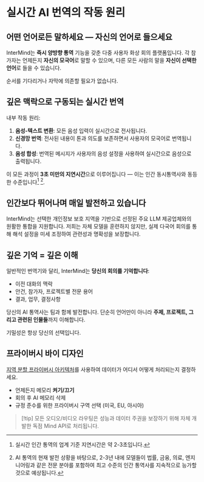 # 실시간 AI 번역의 작동 원리

## 어떤 언어로든 말하세요 — 자신의 언어로 들으세요

InterMind는 **즉시 양방향 통역** 기능을 갖춘 다중 사용자 화상 회의 플랫폼입니다.
각 참가자는 언제든지 **자신의 모국어**로 말할 수 있으며, 다른 모든 사람의 말을 **자신이 선택한 언어**로 들을 수 있습니다.

순서를 기다리거나 자막에 의존할 필요가 없습니다.

## 깊은 맥락으로 구동되는 실시간 번역

내부 작동 원리:

1. **음성-텍스트 변환**: 모든 음성 입력이 실시간으로 전사됩니다.
2. **신경망 번역**: 전사된 내용이 톤과 의도를 보존하면서 사용자의 모국어로 번역됩니다.
3. **음성 합성**: 번역된 메시지가 사용자의 음성 설정을 사용하여 실시간으로 음성으로 출력됩니다.

이 모든 과정이 **3초 미만의 지연시간**으로 이루어집니다 — 이는 인간 동시통역사와 동등한 수준입니다[^1] [^2].

[^1]: 실시간 인간 통역의 업계 기준 지연시간은 약 2-3초입니다.

[^2]: AI 통역의 현재 발전 상황을 바탕으로, 2-3년 내에 모델들이 법률, 금융, 의료, 엔지니어링과 같은 전문 분야를 포함하여 최고 수준의 인간 통역사를 지속적으로 능가할 것으로 예상됩니다.

## 인간보다 뛰어나며 매일 발전하고 있습니다

InterMind는 선택한 개인정보 보호 지역을 기반으로 선정된 주요 LLM 제공업체와의 원활한 통합을 지원합니다.
저희는 자체 모델을 훈련하지 않지만, 실제 다국어 회의를 통해 해석 설정을 미세 조정하여 관련성과 명확성을 보장합니다.

## 깊은 기억 = 깊은 이해

일반적인 번역기와 달리, InterMind는 **당신의 회의를 기억합니다**:

- 이전 대화의 맥락
- 안건, 참가자, 프로젝트별 전문 용어
- 결과, 업무, 결정사항

당신의 AI 통역사는 팀과 함께 발전합니다. 단순히 언어만이 아니라 **주제, 프로젝트, 그리고 관련된 인물들**까지 이해합니다.

기밀성은 항상 당신의 선택입니다.

## 프라이버시 바이 디자인

[지역 분할 프라이버시 아키텍처](privacy-architecture)를 사용하여 데이터가 어디서 어떻게 처리되는지 결정하세요.

- 언제든지 메모리 **켜기/끄기**
- 회의 후 AI 메모리 삭제
- 규정 준수를 위한 프라이버시 구역 선택 (미국, EU, 아시아)

> [!tip] 모든 오디오/비디오 라우팅은 성능과 데이터 주권을 보장하기 위해 자체 개발한 독점 Mind API로 처리됩니다.
